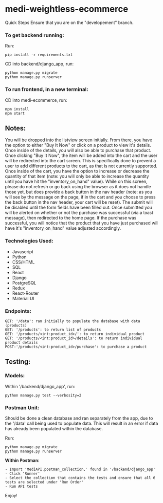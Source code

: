 # medi-weightless-ecommerce
Quick Steps Ensure that you are on the "developement" branch.

### To get backend running:
Run:
```
pip install -r requirements.txt
```
CD into backend/django_app, run:
```
python manage.py migrate
python manage.py runserver
```

### To run frontend, in a new terminal:
CD into medi-ecommerce, run:
```
npm install
npm start
```

## Notes:
You will be dropped into the listview screen initially. From there, you have the option to either "Buy It Now" or click on a product to view it's details. Once inside of the details, you will also be able to purchase that product. Once clicking "Buy It Now", the item will be added into the cart and the user will be redirected into the cart screen. This is specifically done to prevent a user to add different products to the cart, as that is not currently supported. Once inside of the cart, you have the option to increase or decrease the quantity of that item (note: you will only be able to increase the quantity until you have hit the "inventory_on_hand" value). While on this screen, please do not refresh or go back using the browser as it does not handle those yet, but does provide a back button in the nav header (note: as you will see by the message on the page, if in the cart and you choose to press the back button in the nav header, your cart will be reset). The submit will be disabled until the form fields have been filled out. Once submitted you will be alerted on whether or not the purchase was successful (via a toast message), then redirected to the home page. If the purchase was successful, you will notice that the product that you have just purchased will have it's "inventory_on_hand" value adjusted accordingly.

### Technologies Used:
- Javascript
- Python
- CSS/HTML
- SQL
- React
- Django
- PostgreSQL
- Redux
- React-Router
- Material UI

### Endpoints:
```
GET: '/data': ran initially to populate the database with data (products)
GET: '/products': to return list of products
GET: '/products/<int:product_id>/': to return individual product 
GET: '/products/<int:product_id>/details': to return individual product details
POST:'/products/<int:product_id>/purchase': to purchase a product 
```

## Testing:

### Models:
Within '/backend/django_app', run:
```
python manage.py test --verbosity=2
```

### Postman Unit: 
Should be done a clean database and ran separately from the app, due to the '/data' call being used to populate data. This will result in an error if data has already been populated within the database.

Run:
```
python manage.py migrate
python manage.py runserver
```

**Within Postman**: 
```
- Import 'MediAPI.postman_collection,' found in '/backend/django_app'
- Click 'Runner' 
- Select the collection that contains the tests and ensure that all 6 tests are selected under 'Run Order'
- Run API tests

```

Enjoy!
